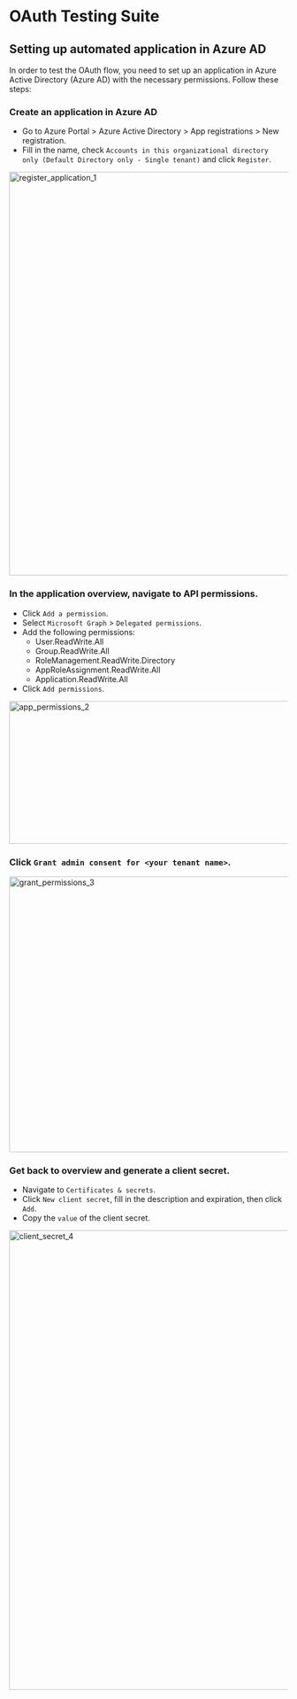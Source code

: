 # OAuth Testing Suite

## Setting up automated application in Azure AD

In order to test the OAuth flow, you need to set up an application in Azure Active Directory (Azure AD) with the necessary permissions. Follow these steps:

### Create an application in Azure AD
   - Go to Azure Portal > Azure Active Directory > App registrations > New registration.
   - Fill in the name, check `Accounts in this organizational directory only (Default Directory only - Single tenant)` and click `Register`.
  <img width="1842" height="729" alt="register_application_1" src="https://github.com/user-attachments/assets/95c88b88-680a-4077-a648-1dc41f50a0e9" />

### In the application overview, navigate to API permissions.
   - Click `Add a permission`.
   - Select `Microsoft Graph` > `Delegated permissions`.
   - Add the following permissions:
     - User.ReadWrite.All 
     - Group.ReadWrite.All 
     - RoleManagement.ReadWrite.Directory 
     - AppRoleAssignment.ReadWrite.All 
     - Application.ReadWrite.All
   - Click `Add permissions`.

<img width="797" height="258" alt="app_permissions_2" src="https://github.com/user-attachments/assets/3640d20e-c259-4b21-8a11-72fe55bbbf87" />

### Click `Grant admin consent for <your tenant name>`.
<img width="1294" height="498" alt="grant_permissions_3" src="https://github.com/user-attachments/assets/79439afb-f0d9-48db-a3fb-2336942d702e" />

### Get back to overview and generate a client secret.
   - Navigate to `Certificates & secrets`.
   - Click `New client secret`, fill in the description and expiration, then click `Add`.
   - Copy the `value` of the client secret.
<img width="2483" height="830" alt="client_secret_4" src="https://github.com/user-attachments/assets/49fdc648-2825-4b07-a244-f868653198f1" />
